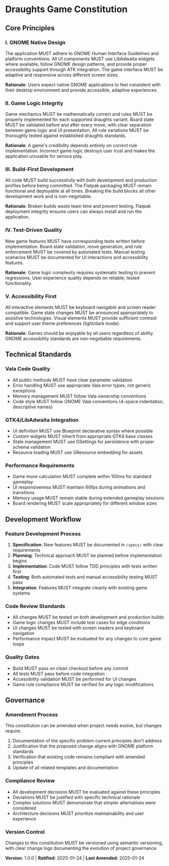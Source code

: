 <!--
Sync Impact Report:
Version change: [NEW] → 1.0.0
Modified principles: [NEW PROJECT CONSTITUTION]
Added sections: All sections (new constitution)
Removed sections: None (new constitution)
Templates requiring updates:
✅ .specify/templates/plan-template.md - Constitution Check section references updated
✅ .specify/templates/spec-template.md - Requirement alignment maintained
✅ .specify/templates/tasks-template.md - Task categorization aligned with new principles
⚠ Command files in .claude/commands/ - Need review for Claude-specific references
Follow-up TODOs: None
-->

# Draughts Game Constitution

## Core Principles

### I. GNOME Native Design
The application MUST adhere to GNOME Human Interface Guidelines and platform conventions. All UI components MUST use LibAdwaita widgets where available, follow GNOME design patterns, and provide proper accessibility support through ATK integration. The game interface MUST be adaptive and responsive across different screen sizes.

**Rationale**: Users expect native GNOME applications to feel consistent with their desktop environment and provide accessible, adaptive experiences.

### II. Game Logic Integrity
Game mechanics MUST be mathematically correct and rules MUST be properly implemented for each supported draughts variant. Board state MUST be validated before and after every move, with clear separation between game logic and UI presentation. All rule variations MUST be thoroughly tested against established draughts standards.

**Rationale**: A game's credibility depends entirely on correct rule implementation. Incorrect game logic destroys user trust and makes the application unusable for serious play.

### III. Build-First Development
All code MUST build successfully with both development and production profiles before being committed. The Flatpak packaging MUST remain functional and deployable at all times. Breaking the build blocks all other development work and is non-negotiable.

**Rationale**: Broken builds waste team time and prevent testing. Flatpak deployment integrity ensures users can always install and run the application.

### IV. Test-Driven Quality
New game features MUST have corresponding tests written before implementation. Board state validation, move generation, and rule enforcement MUST be covered by automated tests. Manual testing scenarios MUST be documented for UI interactions and accessibility features.

**Rationale**: Game logic complexity requires systematic testing to prevent regressions. User experience quality depends on reliable, tested functionality.

### V. Accessibility First
All interactive elements MUST be keyboard navigable and screen reader compatible. Game state changes MUST be announced appropriately to assistive technologies. Visual elements MUST provide sufficient contrast and support user theme preferences (light/dark mode).

**Rationale**: Games should be enjoyable by all users regardless of ability. GNOME accessibility standards are non-negotiable requirements.

## Technical Standards

### Vala Code Quality
- All public methods MUST have clear parameter validation
- Error handling MUST use appropriate Vala error types, not generic exceptions
- Memory management MUST follow Vala ownership conventions
- Code style MUST follow GNOME Vala conventions (4-space indentation, descriptive names)

### GTK4/LibAdwaita Integration
- UI definition MUST use Blueprint declarative syntax where possible
- Custom widgets MUST inherit from appropriate GTK4 base classes
- State management MUST use GSettings for persistence with proper schema validation
- Resource loading MUST use GResource embedding for assets

### Performance Requirements
- Game move calculation MUST complete within 100ms for standard gameplay
- UI responsiveness MUST maintain 60fps during animations and transitions
- Memory usage MUST remain stable during extended gameplay sessions
- Board rendering MUST scale appropriately for different window sizes

## Development Workflow

### Feature Development Process
1. **Specification**: New features MUST be documented in `/specs/` with clear requirements
2. **Planning**: Technical approach MUST be planned before implementation begins
3. **Implementation**: Code MUST follow TDD principles with tests written first
4. **Testing**: Both automated tests and manual accessibility testing MUST pass
5. **Integration**: Features MUST integrate cleanly with existing game systems

### Code Review Standards
- All changes MUST be tested on both development and production builds
- Game logic changes MUST include test cases for edge conditions
- UI changes MUST be tested with screen readers and keyboard navigation
- Performance impact MUST be evaluated for any changes to core game loops

### Quality Gates
- Build MUST pass on clean checkout before any commit
- All tests MUST pass before code integration
- Accessibility validation MUST be performed for UI changes
- Game rule compliance MUST be verified for any logic modifications

## Governance

### Amendment Process
This constitution can be amended when project needs evolve, but changes require:
1. Documentation of the specific problem current principles don't address
2. Justification that the proposed change aligns with GNOME platform standards
3. Verification that existing code remains compliant with amended principles
4. Update of all related templates and documentation

### Compliance Review
- All development decisions MUST be evaluated against these principles
- Deviations MUST be justified with specific technical rationale
- Complex solutions MUST demonstrate that simpler alternatives were considered
- Architecture decisions MUST prioritize maintainability and user experience

### Version Control
Changes to this constitution MUST be versioned using semantic versioning, with clear change logs documenting the evolution of project governance.

**Version**: 1.0.0 | **Ratified**: 2025-01-24 | **Last Amended**: 2025-01-24
